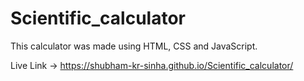 # Scientific_calculator

This calculator was made using HTML, CSS and JavaScript.

Live Link -> https://shubham-kr-sinha.github.io/Scientific_calculator/
